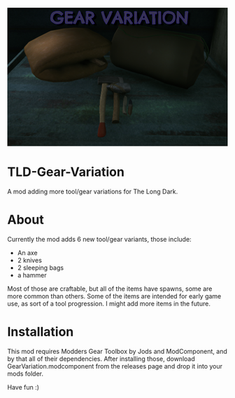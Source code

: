 
![Title Screenshot](https://github.com/DemonBunnyBon/TLD-Gear-Variation/blob/main/screenshots/scr01.png)
# TLD-Gear-Variation
A mod adding more tool/gear variations for The Long Dark.

# About

Currently the mod adds 6 new tool/gear variants, those include:

- An axe
- 2 knives
- 2 sleeping bags
- a hammer

Most of those are craftable, but all of the items have spawns, some are more common than others. 
Some of the items are intended for early game use, as sort of a tool progression.
I might add more items in the future.

# Installation

This mod requires Modders Gear Toolbox by Jods and ModComponent, and by that all of their dependencies.
After installing those, download GearVariation.modcomponent from the releases page and drop it into your mods folder.

Have fun :)
